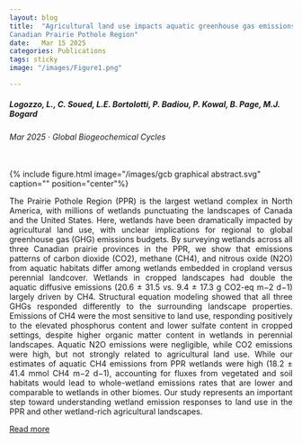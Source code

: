 ```yaml
---
layout: blog
title:  "Agricultural land use impacts aquatic greenhouse gas emissions from wetlands in the
Canadian Prairie Pothole Region"
date:   Mar 15 2025
categories: Publications
tags: sticky
image: "/images/Figure1.png"

---
```


##### Logozzo, L., C. Soued, L.E. Bortolotti, P. Badiou, P. Kowal, B. Page, M.J. Bogard <br>
###### Mar 2025 &middot; *Global Biogeochemical Cycles*
<br>
{% include figure.html image="/images/gcb graphical abstract.svg" caption="" position="center"%}
<p align = "justify">
The Prairie Pothole Region (PPR) is the largest wetland complex in North America, with 
millions of wetlands punctuating the landscapes of Canada and the United States. Here, 
wetlands have been dramatically impacted by agricultural land use, with unclear implications
 for regional to global greenhouse gas (GHG) emissions budgets. By surveying wetlands 
 across all three Canadian prairie provinces in the PPR, we show that emissions patterns 
 of carbon dioxide (CO2), methane (CH4), and nitrous oxide (N2O) from aquatic habitats 
 differ among wetlands embedded in cropland versus perennial landcover. Wetlands in 
 cropped landscapes had double the aquatic diffusive emissions 
 (20.6 ± 31.5 vs. 9.4 ± 17.3 g CO2-eq m−2 d−1) largely driven by CH4. Structural equation 
 modeling showed that all three GHGs responded differently to the surrounding landscape 
 properties. Emissions of CH4 were the most sensitive to land use, responding positively 
 to the elevated phosphorus content and lower sulfate content in cropped settings, despite 
 higher organic matter content in wetlands in perennial landscapes. Aquatic N2O emissions 
 were negligible, while CO2 emissions were high, but not strongly related to agricultural 
 land use. While our estimates of aquatic CH4 emissions from PPR wetlands were high 
 (18.2 ± 41.4 mmol CH4 m−2 d−1), accounting for fluxes from vegetated and soil habitats 
 would lead to whole-wetland emissions rates that are lower and comparable to wetlands 
 in other biomes. Our study represents an important step toward understanding wetland 
 emission responses to land use in the PPR and other wetland-rich agricultural landscapes.
</p>

<a href="https://doi.org/10.1029/2024GB008209" target="_blank">Read more</a>

<br>
